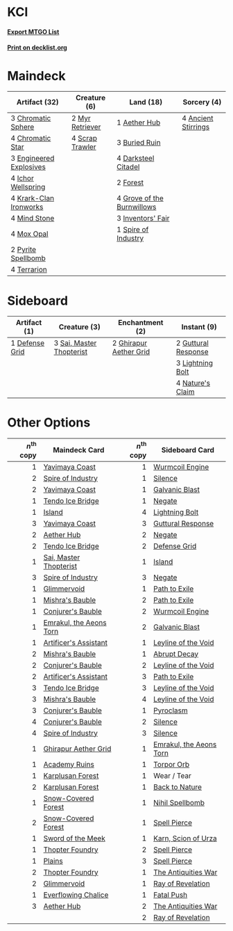 # KCI

#### [Export MTGO List](../collection/KCI/KCI.txt)
#### [Print on decklist.org](http://decklist.org/?deckmain=1%09Aether%20Hub%0A4%09Ancient%20Stirrings%0A3%09Buried%20Ruin%0A3%09Chromatic%20Sphere%0A4%09Chromatic%20Star%0A4%09Darksteel%20Citadel%0A3%09Engineered%20Explosives%0A2%09Forest%0A4%09Grove%20of%20the%20Burnwillows%0A4%09Ichor%20Wellspring%0A3%09Inventors'%20Fair%0A4%09Krark-Clan%20Ironworks%0A4%09Mind%20Stone%0A4%09Mox%20Opal%0A2%09Myr%20Retriever%0A2%09Pyrite%20Spellbomb%0A4%09Scrap%20Trawler%0A1%09Spire%20of%20Industry%0A4%09Terrarion&deckside=1%09Defense%20Grid%0A2%09Ghirapur%20Aether%20Grid%0A2%09Guttural%20Response%0A3%09Lightning%20Bolt%0A4%09Nature's%20Claim%0A3%09Sai,%20Master%20Thopterist)
# Maindeck

|                                          Artifact (32)                                           |                                       Creature (6)                                       |                                              Land (18)                                              |                                         Sorcery (4)                                          |
|--------------------------------------------------------------------------------------------------|------------------------------------------------------------------------------------------|-----------------------------------------------------------------------------------------------------|----------------------------------------------------------------------------------------------|
|3 [Chromatic Sphere](http://gatherer.wizards.com/Pages/Card/Details.aspx?multiverseid=46046)      |2 [Myr Retriever](http://gatherer.wizards.com/Pages/Card/Details.aspx?multiverseid=370520)|1 [Aether Hub](http://gatherer.wizards.com/Pages/Card/Details.aspx?multiverseid=417815)              |4 [Ancient Stirrings](http://gatherer.wizards.com/Pages/Card/Details.aspx?multiverseid=442148)|
|4 [Chromatic Star](http://gatherer.wizards.com/Pages/Card/Details.aspx?multiverseid=118891)       |4 [Scrap Trawler](http://gatherer.wizards.com/Pages/Card/Details.aspx?multiverseid=423842)|3 [Buried Ruin](http://gatherer.wizards.com/Pages/Card/Details.aspx?multiverseid=446977)             |                                                                                              |
|3 [Engineered Explosives](http://gatherer.wizards.com/Pages/Card/Details.aspx?multiverseid=370549)|                                                                                          |4 [Darksteel Citadel](http://gatherer.wizards.com/Pages/Card/Details.aspx?multiverseid=397853)       |                                                                                              |
|4 [Ichor Wellspring](http://gatherer.wizards.com/Pages/Card/Details.aspx?multiverseid=442790)     |                                                                                          |2 [Forest](http://gatherer.wizards.com/Pages/Card/Details.aspx?multiverseid=439605)                  |                                                                                              |
|4 [Krark-Clan Ironworks](http://gatherer.wizards.com/Pages/Card/Details.aspx?multiverseid=51633)  |                                                                                          |4 [Grove of the Burnwillows](http://gatherer.wizards.com/Pages/Card/Details.aspx?multiverseid=438804)|                                                                                              |
|4 [Mind Stone](http://gatherer.wizards.com/Pages/Card/Details.aspx?multiverseid=438785)           |                                                                                          |3 [Inventors' Fair](http://gatherer.wizards.com/Pages/Card/Details.aspx?multiverseid=417820)         |                                                                                              |
|4 [Mox Opal](http://gatherer.wizards.com/Pages/Card/Details.aspx?multiverseid=397719)             |                                                                                          |1 [Spire of Industry](http://gatherer.wizards.com/Pages/Card/Details.aspx?multiverseid=423851)       |                                                                                              |
|2 [Pyrite Spellbomb](http://gatherer.wizards.com/Pages/Card/Details.aspx?multiverseid=370512)     |                                                                                          |                                                                                                     |                                                                                              |
|4 [Terrarion](http://gatherer.wizards.com/Pages/Card/Details.aspx?multiverseid=83629)             |                                                                                          |                                                                                                     |                                                                                              |


# Sideboard

|                                      Artifact (1)                                       |                                           Creature (3)                                            |                                         Enchantment (2)                                         |                                         Instant (9)                                          |
|-----------------------------------------------------------------------------------------|---------------------------------------------------------------------------------------------------|-------------------------------------------------------------------------------------------------|----------------------------------------------------------------------------------------------|
|1 [Defense Grid](http://gatherer.wizards.com/Pages/Card/Details.aspx?multiverseid=425805)|3 [Sai, Master Thopterist](http://gatherer.wizards.com/Pages/Card/Details.aspx?multiverseid=447205)|2 [Ghirapur Aether Grid](http://gatherer.wizards.com/Pages/Card/Details.aspx?multiverseid=398517)|2 [Guttural Response](http://gatherer.wizards.com/Pages/Card/Details.aspx?multiverseid=426628)|
|                                                                                         |                                                                                                   |                                                                                                 |3 [Lightning Bolt](http://gatherer.wizards.com/Pages/Card/Details.aspx?multiverseid=234704)   |
|                                                                                         |                                                                                                   |                                                                                                 |4 [Nature's Claim](http://gatherer.wizards.com/Pages/Card/Details.aspx?multiverseid=438743)   |


# Other Options

|*n*<sup>th</sup> copy|                                          Maindeck Card                                           |*n*<sup>th</sup> copy|                                          Sideboard Card                                          |
|--------------------:|--------------------------------------------------------------------------------------------------|--------------------:|--------------------------------------------------------------------------------------------------|
|                    1|[Yavimaya Coast](http://gatherer.wizards.com/Pages/Card/Details.aspx?multiverseid=398566)         |                    1|[Wurmcoil Engine](http://gatherer.wizards.com/Pages/Card/Details.aspx?multiverseid=425825)        |
|                    2|[Spire of Industry](http://gatherer.wizards.com/Pages/Card/Details.aspx?multiverseid=423851)      |                    1|[Silence](http://gatherer.wizards.com/Pages/Card/Details.aspx?multiverseid=370578)                |
|                    2|[Yavimaya Coast](http://gatherer.wizards.com/Pages/Card/Details.aspx?multiverseid=398566)         |                    1|[Galvanic Blast](http://gatherer.wizards.com/Pages/Card/Details.aspx?multiverseid=442781)         |
|                    1|[Tendo Ice Bridge](http://gatherer.wizards.com/Pages/Card/Details.aspx?multiverseid=74487)        |                    1|[Negate](http://gatherer.wizards.com/Pages/Card/Details.aspx?multiverseid=447135)                 |
|                    1|[Island](http://gatherer.wizards.com/Pages/Card/Details.aspx?multiverseid=439602)                 |                    4|[Lightning Bolt](http://gatherer.wizards.com/Pages/Card/Details.aspx?multiverseid=234704)         |
|                    3|[Yavimaya Coast](http://gatherer.wizards.com/Pages/Card/Details.aspx?multiverseid=398566)         |                    3|[Guttural Response](http://gatherer.wizards.com/Pages/Card/Details.aspx?multiverseid=426628)      |
|                    2|[Aether Hub](http://gatherer.wizards.com/Pages/Card/Details.aspx?multiverseid=417815)             |                    2|[Negate](http://gatherer.wizards.com/Pages/Card/Details.aspx?multiverseid=447135)                 |
|                    2|[Tendo Ice Bridge](http://gatherer.wizards.com/Pages/Card/Details.aspx?multiverseid=74487)        |                    2|[Defense Grid](http://gatherer.wizards.com/Pages/Card/Details.aspx?multiverseid=425805)           |
|                    1|[Sai, Master Thopterist](http://gatherer.wizards.com/Pages/Card/Details.aspx?multiverseid=447205) |                    1|[Island](http://gatherer.wizards.com/Pages/Card/Details.aspx?multiverseid=439602)                 |
|                    3|[Spire of Industry](http://gatherer.wizards.com/Pages/Card/Details.aspx?multiverseid=423851)      |                    3|[Negate](http://gatherer.wizards.com/Pages/Card/Details.aspx?multiverseid=447135)                 |
|                    1|[Glimmervoid](http://gatherer.wizards.com/Pages/Card/Details.aspx?multiverseid=370425)            |                    1|[Path to Exile](http://gatherer.wizards.com/Pages/Card/Details.aspx?multiverseid=370408)          |
|                    1|[Mishra's Bauble](http://gatherer.wizards.com/Pages/Card/Details.aspx?multiverseid=438787)        |                    2|[Path to Exile](http://gatherer.wizards.com/Pages/Card/Details.aspx?multiverseid=370408)          |
|                    1|[Conjurer's Bauble](http://gatherer.wizards.com/Pages/Card/Details.aspx?multiverseid=50159)       |                    2|[Wurmcoil Engine](http://gatherer.wizards.com/Pages/Card/Details.aspx?multiverseid=425825)        |
|                    1|[Emrakul, the Aeons Torn](http://gatherer.wizards.com/Pages/Card/Details.aspx?multiverseid=397905)|                    2|[Galvanic Blast](http://gatherer.wizards.com/Pages/Card/Details.aspx?multiverseid=442781)         |
|                    1|[Artificer's Assistant](http://gatherer.wizards.com/Pages/Card/Details.aspx?multiverseid=442932)  |                    1|[Leyline of the Void](http://gatherer.wizards.com/Pages/Card/Details.aspx?multiverseid=205013)    |
|                    2|[Mishra's Bauble](http://gatherer.wizards.com/Pages/Card/Details.aspx?multiverseid=438787)        |                    1|[Abrupt Decay](http://gatherer.wizards.com/Pages/Card/Details.aspx?multiverseid=425971)           |
|                    2|[Conjurer's Bauble](http://gatherer.wizards.com/Pages/Card/Details.aspx?multiverseid=50159)       |                    2|[Leyline of the Void](http://gatherer.wizards.com/Pages/Card/Details.aspx?multiverseid=205013)    |
|                    2|[Artificer's Assistant](http://gatherer.wizards.com/Pages/Card/Details.aspx?multiverseid=442932)  |                    3|[Path to Exile](http://gatherer.wizards.com/Pages/Card/Details.aspx?multiverseid=370408)          |
|                    3|[Tendo Ice Bridge](http://gatherer.wizards.com/Pages/Card/Details.aspx?multiverseid=74487)        |                    3|[Leyline of the Void](http://gatherer.wizards.com/Pages/Card/Details.aspx?multiverseid=205013)    |
|                    3|[Mishra's Bauble](http://gatherer.wizards.com/Pages/Card/Details.aspx?multiverseid=438787)        |                    4|[Leyline of the Void](http://gatherer.wizards.com/Pages/Card/Details.aspx?multiverseid=205013)    |
|                    3|[Conjurer's Bauble](http://gatherer.wizards.com/Pages/Card/Details.aspx?multiverseid=50159)       |                    1|[Pyroclasm](http://gatherer.wizards.com/Pages/Card/Details.aspx?multiverseid=4354)                |
|                    4|[Conjurer's Bauble](http://gatherer.wizards.com/Pages/Card/Details.aspx?multiverseid=50159)       |                    2|[Silence](http://gatherer.wizards.com/Pages/Card/Details.aspx?multiverseid=370578)                |
|                    4|[Spire of Industry](http://gatherer.wizards.com/Pages/Card/Details.aspx?multiverseid=423851)      |                    3|[Silence](http://gatherer.wizards.com/Pages/Card/Details.aspx?multiverseid=370578)                |
|                    1|[Ghirapur Aether Grid](http://gatherer.wizards.com/Pages/Card/Details.aspx?multiverseid=398517)   |                    1|[Emrakul, the Aeons Torn](http://gatherer.wizards.com/Pages/Card/Details.aspx?multiverseid=397905)|
|                    1|[Academy Ruins](http://gatherer.wizards.com/Pages/Card/Details.aspx?multiverseid=370424)          |                    1|[Torpor Orb](http://gatherer.wizards.com/Pages/Card/Details.aspx?multiverseid=233069)             |
|                    1|[Karplusan Forest](http://gatherer.wizards.com/Pages/Card/Details.aspx?multiverseid=420922)       |                    1|Wear / Tear                                                                                       |
|                    2|[Karplusan Forest](http://gatherer.wizards.com/Pages/Card/Details.aspx?multiverseid=420922)       |                    1|[Back to Nature](http://gatherer.wizards.com/Pages/Card/Details.aspx?multiverseid=383187)         |
|                    1|[Snow-Covered Forest](http://gatherer.wizards.com/Pages/Card/Details.aspx?multiverseid=184812)    |                    1|[Nihil Spellbomb](http://gatherer.wizards.com/Pages/Card/Details.aspx?multiverseid=442215)        |
|                    2|[Snow-Covered Forest](http://gatherer.wizards.com/Pages/Card/Details.aspx?multiverseid=184812)    |                    1|[Spell Pierce](http://gatherer.wizards.com/Pages/Card/Details.aspx?multiverseid=425876)           |
|                    1|[Sword of the Meek](http://gatherer.wizards.com/Pages/Card/Details.aspx?multiverseid=126215)      |                    1|[Karn, Scion of Urza](http://gatherer.wizards.com/Pages/Card/Details.aspx?multiverseid=442889)    |
|                    1|[Thopter Foundry](http://gatherer.wizards.com/Pages/Card/Details.aspx?multiverseid=420854)        |                    2|[Spell Pierce](http://gatherer.wizards.com/Pages/Card/Details.aspx?multiverseid=425876)           |
|                    1|[Plains](http://gatherer.wizards.com/Pages/Card/Details.aspx?multiverseid=439601)                 |                    3|[Spell Pierce](http://gatherer.wizards.com/Pages/Card/Details.aspx?multiverseid=425876)           |
|                    2|[Thopter Foundry](http://gatherer.wizards.com/Pages/Card/Details.aspx?multiverseid=420854)        |                    1|[The Antiquities War](http://gatherer.wizards.com/Pages/Card/Details.aspx?multiverseid=442930)    |
|                    2|[Glimmervoid](http://gatherer.wizards.com/Pages/Card/Details.aspx?multiverseid=370425)            |                    1|[Ray of Revelation](http://gatherer.wizards.com/Pages/Card/Details.aspx?multiverseid=34199)       |
|                    1|[Everflowing Chalice](http://gatherer.wizards.com/Pages/Card/Details.aspx?multiverseid=397679)    |                    1|[Fatal Push](http://gatherer.wizards.com/Pages/Card/Details.aspx?multiverseid=423724)             |
|                    3|[Aether Hub](http://gatherer.wizards.com/Pages/Card/Details.aspx?multiverseid=417815)             |                    2|[The Antiquities War](http://gatherer.wizards.com/Pages/Card/Details.aspx?multiverseid=442930)    |
|                     |                                                                                                  |                    2|[Ray of Revelation](http://gatherer.wizards.com/Pages/Card/Details.aspx?multiverseid=34199)       |


